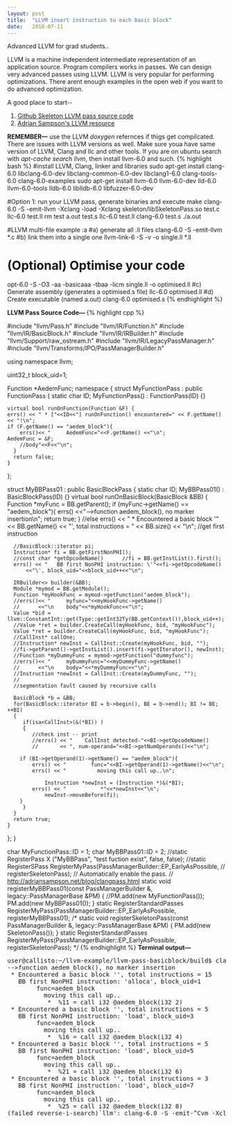 ```yaml
---
layout: post
title:  "LLVM insert instruction to each basic block"
date:   2018-07-11
---
```


<p class="intro">Advanced LLVM for grad students..</p>
LLVM is a machine independent intermediate representation of an application source. Program compilers works in passes. We can design very advanced passes using LLVM. LLVM is very popular for performing optimizations. 
There arent enough examples in the open web if you want to do advanced optimization. 

A good place to start-- 
1. <a href="https://github.com/abenkhadra/llvm-pass-tutorial">Github Skeleton LLVM pass source code </a>
1. <a href="https://www.cs.cornell.edu/~asampson/blog/llvm.html">Adrian Sampson's LLVM resource</a>


<b>REMEMBER—</b> use the LLVM <i>doxygen</i> refernces if thigs get compilcated.
There are issues with LLVM versions as well. Make sure youa have same version of LLVM, Clang and llc and other tools. If you are on ubuntu search with <i>apt-cache search llvm</i>, then install llvm-6.0 and such.
{% highlight bash %}
#install LLVM, Clang, linker and libraries
sudo apt-get install clang-6.0 libclang-6.0-dev libclang-common-6.0-dev libclang1-6.0 clang-tools-6.0 clang-6.0-examples
sudo apt-get install llvm-6.0 llvm-6.0-dev lld-6.0 llvm-6.0-tools lldb-6.0 liblldb-6.0 libfuzzer-6.0-dev

#Option 1: run your LLVM pass, generate binaries and execute
make
clang-6.0 -S -emit-llvm -Xclang -load -Xclang skeleton/libSkeletonPass.so test.c 
llc-6.0 test.ll
rm test a.out  test.s
llc-6.0 test.ll
clang-6.0 test.s
./a.out 

#LLVM multi-file example :a
#a) generate all .ll files
clang-6.0 -S -emit-llvm *.c
#b) link them into a single one
llvm-link-6 -S -v -o single.ll *.ll
# (Optional) Optimise your code
opt-6.0 -S -O3 -aa -basicaaa -tbaa -licm single.ll -o optimised.ll
#c) Generate assembly (generates a optimised.s file)
llc-6.0 optimised.ll
#d) Create executable (named a.out)
clang-6.0 optimised.s
{% endhighlight %}


<b>LLVM Pass Source Code— </b>
{% highlight cpp %}

#include "llvm/Pass.h"
#include "llvm/IR/Function.h"
#include "llvm/IR/BasicBlock.h"
#include "llvm/IR/IRBuilder.h"
#include "llvm/Support/raw_ostream.h"
#include "llvm/IR/LegacyPassManager.h"
#include "llvm/Transforms/IPO/PassManagerBuilder.h"

using namespace llvm;

uint32_t block_uid=1;

Function *AedemFunc;
namespace {
  struct MyFunctionPass : public FunctionPass {
    static char ID;
    MyFunctionPass() : FunctionPass(ID) {}

    virtual bool runOnFunction(Function &F) {
	errs() << " * ["<<ID<<"] runOnFunction() encountered=" << F.getName() << "!\n";
	if (F.getName() == "aedem_block"){
        errs()<< "     AedemFunc="<<F.getName() <<"\n";
	AedemFunc = &F;
    	//body"<<F<<"\n";
      }
      return false;
    }
  };

  struct MyBBPass01 : public BasicBlockPass {
    static char ID;
    MyBBPass01() : BasicBlockPass(ID) {}
    virtual bool runOnBasicBlock(BasicBlock &BB) {
      Function *myFunc = BB.getParent();
      if (myFunc->getName() == "aedem_block"){
         errs() <<"-->function aedem_block(), no marker insertion\n";
         return true;
      }
      //else
      errs() << " * Encountered a basic block \'" << BB.getName() 
	      << "\', total instructions = " << BB.size() << "\n";
      //get first instruction
      
      //BasicBlock::iterator pi;
      Instruction* fi = BB.getFirstNonPHI();
      //const char *getOpcodeName()      //fi = BB.getInstList().first();
      errs() << "   BB first NonPHI instruction: \'"<<fi->getOpcodeName()
	      <<"\', block_uid="<<block_uid++<<"\n";

      IRBuilder<> builder(&BB);
      Module *mymod = BB.getModule();
      Function *myHookFunc = mymod->getFunction("aedem_block");
      //errs()<< "     myfunc="<<myHookFunc->getName()
      //      <<"\n    body"<<*myHookFunc<<"\n";
      Value *bid = llvm::ConstantInt::get(Type::getInt32Ty(BB.getContext()),block_uid++);
      //Value *ret = builder.CreateCall(myHookFunc, bid, "myHookFunc");
      Value *ret = builder.CreateCall(myHookFunc, bid, "myHookFunc");
      //CallInst* callOne;
      //Instruction* newInst = CallInst::Create(myHookFunc, bid, "");
      //fi->getParent()->getInstList().insert(fi->getIterator(), newInst);
      //Function *myDummyFunc = mymod->getFunction("dummyfunc");
      //errs()<< "     myDummyFunc="<<myDummyFunc->getName()
      //      <<"\n    body="<<*myDummyFunc<<"\n";
      //Instruction *newInst = CallInst::Create(myDummyFunc, "");
      //
      //segmentation fault caused by recursive calls

      BasicBlock *b = &BB;
      for(BasicBlock::iterator BI = b->begin(), BE = b->end(); BI != BE; ++BI)
      {
         if(isa<CallInst>(&(*BI)) )
         {  
            //check inst -- print
            //errs() << "    CallInst detected-"<<BI->getOpcodeName()
            //       << ", num-operand="<<BI->getNumOperands()<<"\n";
	    
	    if (BI->getOperand(1)->getName() == "aedem_block"){
	        errs() << "        func="<<BI->getOperand(1)->getName()<<"\n";
	        errs() << "          moving this call up..\n";
               
                Instruction *newInst = (Instruction *)&(*BI);
	        errs() << "           *"<<*newInst<<"\n";
                newInst->moveBefore(fi);
	    }
         }
      }
      return true;
    }
  };
}

char MyFunctionPass::ID = 1;
char MyBBPass01::ID = 2;
//static RegisterPass<MyBBPass> X ("MyBBPass", "test fuction exist", false, false);
//static RegisterSPass  RegisterMyPass(PassManagerBuilder::EP_EarlyAsPossible,
//               registerSkeletonPass);
// Automatically enable the pass.
// http://adriansampson.net/blog/clangpass.html
static void registerMyBBPass01(const PassManagerBuilder &,
                         legacy::PassManagerBase &PM) {
  //PM.add(new MyFunctionPass());
  PM.add(new MyBBPass01());
}
static RegisterStandardPasses
  RegisterMyPass(PassManagerBuilder::EP_EarlyAsPossible,
                 registerMyBBPass01);
/* static void registerSkeletonPass(const PassManagerBuilder &,
                         legacy::PassManagerBase &PM) {
  PM.add(new SkeletonPass());
}
static RegisterStandardPasses
  RegisterMyPass(PassManagerBuilder::EP_EarlyAsPossible,
                 registerSkeletonPass);
*/
{% endhighlight %}
<b>Terminal output—</b>
<pre>
user@callisto:~/llvm-example/llvm-pass-basicblock/build$ clang-6.0 -S -emit-llvm -Xclang -load -Xclang skeleton/libSkeletonPass.so test.c 
-->function aedem_block(), no marker insertion
 * Encountered a basic block '', total instructions = 15
   BB first NonPHI instruction: 'alloca', block_uid=1
        func=aedem_block
          moving this call up..
           *  %11 = call i32 @aedem_block(i32 2)
 * Encountered a basic block '', total instructions = 5
   BB first NonPHI instruction: 'load', block_uid=3
        func=aedem_block
          moving this call up..
           *  %16 = call i32 @aedem_block(i32 4)
 * Encountered a basic block '', total instructions = 5
   BB first NonPHI instruction: 'load', block_uid=5
        func=aedem_block
          moving this call up..
           *  %21 = call i32 @aedem_block(i32 6)
 * Encountered a basic block '', total instructions = 3
   BB first NonPHI instruction: 'load', block_uid=7
        func=aedem_block
          moving this call up..
           *  %25 = call i32 @aedem_block(i32 8)
(failed reverse-i-search)`llm': clang-6.0 -S -emit-^Cvm -Xclang -load -Xclang skeleton/libSkeletonPass.so test.c 
</pre>
